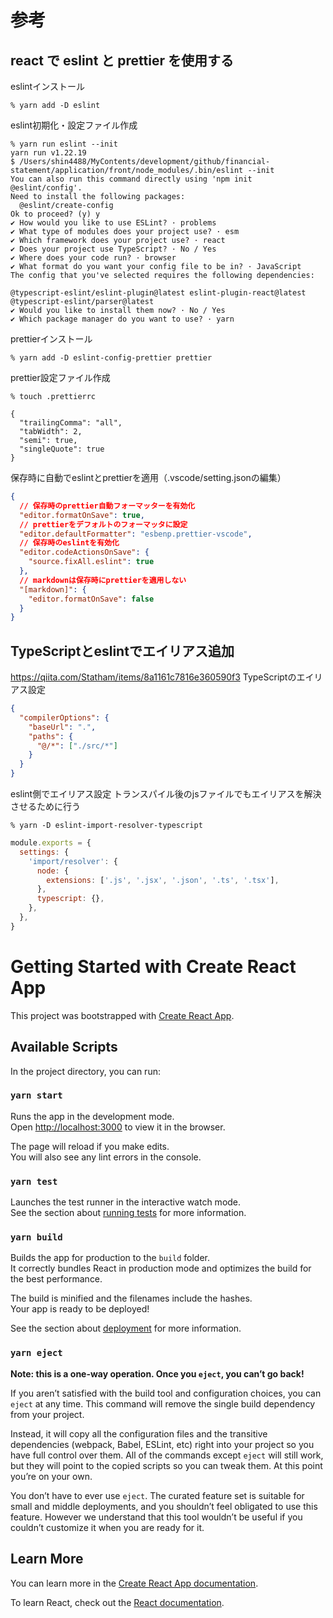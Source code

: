 # 参考
## react で eslint と prettier を使用する
eslintインストール
```
% yarn add -D eslint
```
eslint初期化・設定ファイル作成
```
% yarn run eslint --init
yarn run v1.22.19
$ /Users/shin4488/MyContents/development/github/financial-statement/application/front/node_modules/.bin/eslint --init
You can also run this command directly using 'npm init @eslint/config'.
Need to install the following packages:
  @eslint/create-config
Ok to proceed? (y) y
✔ How would you like to use ESLint? · problems
✔ What type of modules does your project use? · esm
✔ Which framework does your project use? · react
✔ Does your project use TypeScript? · No / Yes
✔ Where does your code run? · browser
✔ What format do you want your config file to be in? · JavaScript
The config that you've selected requires the following dependencies:

@typescript-eslint/eslint-plugin@latest eslint-plugin-react@latest @typescript-eslint/parser@latest
✔ Would you like to install them now? · No / Yes
✔ Which package manager do you want to use? · yarn
```
prettierインストール
```
% yarn add -D eslint-config-prettier prettier
```
prettier設定ファイル作成
```
% touch .prettierrc
```
```js:./.prettierrc
{
  "trailingComma": "all",
  "tabWidth": 2,
  "semi": true,
  "singleQuote": true
}
```
保存時に自動でeslintとprettierを適用（.vscode/setting.jsonの編集）
```json
{
  // 保存時のprettier自動フォーマッターを有効化
  "editor.formatOnSave": true,
  // prettierをデフォルトのフォーマッタに設定
  "editor.defaultFormatter": "esbenp.prettier-vscode",
  // 保存時のeslintを有効化
  "editor.codeActionsOnSave": {
    "source.fixAll.eslint": true
  },
  // markdownは保存時にprettierを適用しない
  "[markdown]": {
    "editor.formatOnSave": false
  }
}
```

## TypeScriptとeslintでエイリアス追加
https://qiita.com/Statham/items/8a1161c7816e360590f3
TypeScriptのエイリアス設定
```json:tsconfig.json
{
  "compilerOptions": {
    "baseUrl": ".",
    "paths": {
      "@/*": ["./src/*"]
    }
  }
}
```
eslint側でエイリアス設定
トランスパイル後のjsファイルでもエイリアスを解決させるために行う
```
% yarn -D eslint-import-resolver-typescript
```
```js:.eslintrc.js
module.exports = {
  settings: {
    'import/resolver': {
      node: {
        extensions: ['.js', '.jsx', '.json', '.ts', '.tsx'],
      },
      typescript: {},
    },
  },
}
```

# Getting Started with Create React App

This project was bootstrapped with [Create React App](https://github.com/facebook/create-react-app).

## Available Scripts

In the project directory, you can run:

### `yarn start`

Runs the app in the development mode.\
Open [http://localhost:3000](http://localhost:3000) to view it in the browser.

The page will reload if you make edits.\
You will also see any lint errors in the console.

### `yarn test`

Launches the test runner in the interactive watch mode.\
See the section about [running tests](https://facebook.github.io/create-react-app/docs/running-tests) for more information.

### `yarn build`

Builds the app for production to the `build` folder.\
It correctly bundles React in production mode and optimizes the build for the best performance.

The build is minified and the filenames include the hashes.\
Your app is ready to be deployed!

See the section about [deployment](https://facebook.github.io/create-react-app/docs/deployment) for more information.

### `yarn eject`

**Note: this is a one-way operation. Once you `eject`, you can’t go back!**

If you aren’t satisfied with the build tool and configuration choices, you can `eject` at any time. This command will remove the single build dependency from your project.

Instead, it will copy all the configuration files and the transitive dependencies (webpack, Babel, ESLint, etc) right into your project so you have full control over them. All of the commands except `eject` will still work, but they will point to the copied scripts so you can tweak them. At this point you’re on your own.

You don’t have to ever use `eject`. The curated feature set is suitable for small and middle deployments, and you shouldn’t feel obligated to use this feature. However we understand that this tool wouldn’t be useful if you couldn’t customize it when you are ready for it.

## Learn More

You can learn more in the [Create React App documentation](https://facebook.github.io/create-react-app/docs/getting-started).

To learn React, check out the [React documentation](https://reactjs.org/).
